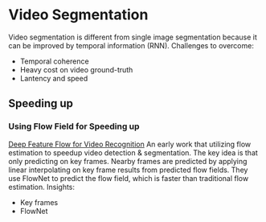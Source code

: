 # Video Segmentation
Video segmentation is different from single image segmentation because it can be improved by temporal information (RNN). 
Challenges to overcome:
+ Temporal coherence
+ Heavy cost on video ground-truth
+ Lantency and speed

## Speeding up
### Using Flow Field for Speeding up
[Deep Feature Flow for Video Recognition][1] An early work that utilizing flow estimation to speedup video detection & segmentation. The key idea is that only predicting on key frames. Nearby frames are predicted by applying linear interpolating on key frame results from predicted flow fields. They use FlowNet to predict the flow field, which is faster than traditional flow estimation.
Insights:
+ Key frames
+ FlowNet

	 

[1]:	https://arxiv.org/abs/1611.07715